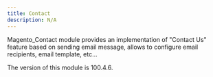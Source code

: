 ```yaml
---
title: Contact
description: N/A
---
```


Magento_Contact module provides an implementation of "Contact Us" feature based on sending email message, allows to configure email recipients, email template, etc...

<InlineAlert slots="text" />
The version of this module is 100.4.6.
